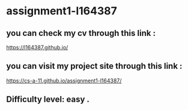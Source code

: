 # assignment1-l164387
## you can check my cv through this link :
https://l164387.github.io/

## you can visit my project site through this link :
https://cs-a-11.github.io/assignment1-l164387/

## Difficulty level: easy .


